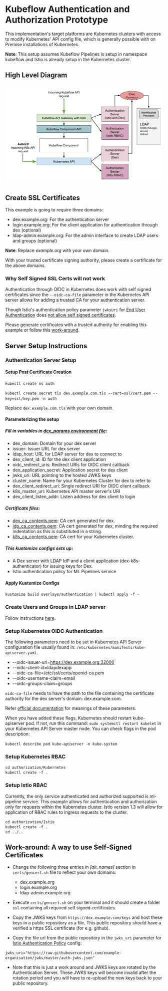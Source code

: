 # Kubeflow Authentication and Authorization Prototype

This implementation's target platforms are Kubernetes clusters with access to modify Kubernetes' API config file, which is generally possible with on Premise installations of Kubernetes.

**Note**: This setup assumes Kubeflow Pipelines is setup in namespace kubeflow and Istio is already setup in the Kubernetes cluster.

## High Level Diagram
![Authentication and Authorization in Kubeflow](assets/auth-istio.png)


## Create SSL Certificates

This example is going to require three domains:  
- dex.example.org: For the authentication server
- login.example.org: For the client application for authentication through dex (optional)
- ldap-admin.example.org: For the admin interface to create LDAP users and groups (optional)

**Note**: Replace *example.org* with your own domain.  

With your trusted certificate signing authority, please create a certificate for the above domains.

### Why Self Signed SSL Certs will not work

Authentication through OIDC in Kubernetes does work with self signed certificates since the `--oidc-ca-file` parameter in the Kubernetes API server allows for adding a trusted CA for your authentication server.

Though Istio's authentication policy parameter `jwksUri` for [End User Authentication](https://istio.io/docs/ops/security/end-user-auth/) does [not allow self signed certificates](https://github.com/istio/istio/issues/7290#issuecomment-420748056).

Please generate certificates with a trusted authority for enabling this example or follow this [work-around](#work-around-a-way-to-use-self-signed-certificates).

## Server Setup Instructions

### Authentication Server Setup

#### Setup Post Certificate Creation

`kubectl create ns auth`

`kubectl create secret tls dex.example.com.tls --cert=ssl/cert.pem --key=ssl/key.pem -n auth`

Replace `dex.example.com.tls` with your own domain.

#### Parameterizing the setup

##### Fill in variables in [dex_params environment file](base/dex_params.env):
 - dex_domain: Domain for your dex server
 - issuer: Issuer URL for dex server
 - ldap_host: URL for LDAP server for dex to connect to
 - dex_client_id: ID for the dex client application
 - oidc_redirect_uris: Redirect URIs for OIDC client callback
 - dex_application_secret: Application secret for dex client
 - jwks_uri: URL pointing to the hosted JWKS keys
 - cluster_name: Name for your Kubernetes Cluster for dex to refer to
 - dex_client_redirect_uri: Single redirect URI for OIDC client callback
 - k8s_master_uri: Kubernetes API master server's URI
 - dex_client_listen_addr: Listen address for dex client to login


##### Certificate files:

- [dex_ca_contents.pem](base/dex_ca_contents.pem): CA cert generated for dex.
- [idp_ca_contents.pem](base/idp_ca_contents.pem): CA cert generated for dex, minding the required indentation as this is substituted in a string.
- [k8s_ca_contents.pem](base/k8s_ca_contents.pem): CA cert for your Kubernetes cluster.

##### This kustomize configs sets up:
 - A Dex server with LDAP IdP and a client application (dex-k8s-authenticator) for issuing keys for Dex.
 - Istio authentication policy for ML Pipelines service

#### Apply Kustomize Configs

`kustomize build overlays/authentication | kubectl apply -f -`

### Create Users and Groups in LDAP server

Follow instructions [here](base/ldap/README.md).

### Setup Kubernetes OIDC Authentication

The following parameters need to be set in Kubernetes API Server configuration file usually found in: `/etc/kubernetes/manifests/kube-apiserver.yaml`.

- --oidc-issuer-url=https://dex.example.org:32000
- --oidc-client-id=ldapdexapp
- --oidc-ca-file=/etc/ssl/certs/openid-ca.pem
- --oidc-username-claim=email
- --oidc-groups-claim=groups

`oidc-ca-file` needs to have the path to the file containing the certificate authority for the dex server's domain: dex.example.com.

Refer [official documentation](https://kubernetes.io/docs/reference/access-authn-authz/authentication/#configuring-the-api-server) for meanings of these parameters.

When you have added these flags, Kubernetes should restart kube-apiserver pod. If not, run this command: `sudo systemctl restart kubelet` in your Kubernetes API Server master node. You can check flags in the pod description:

`kubectl describe pod kube-apiserver -n kube-system`

### Setup Kubernetes RBAC

```
cd authorization/Kubernetes
kubectl create -f .
```

### Setup Istio RBAC

Currently, the only service authenticated and authorized supported is ml-pipeline service.
This example allows for authentication and authorization only for requests within the Kubernetes cluster. Istio version 1.3 will allow for application of RBAC rules to ingress requests to the cluster.

```
cd authorization/Istio
kubectl create -f .
cd ../..
```

## Work-around: A way to use Self-Signed Certificates

* Change the following three entries in *[alt_names]* section in `certs/gencert.sh` file to reflect your own domains:
  * dex.example.org
  * login.example.org
  * ldap-admin.example.org


* Execute `certs/gencert.sh` on your terminal and it should create a folder `ssl` containing all required self signed certificates.

* Copy the JWKS keys from `https://dex.example.com/keys` and host these keys in a public repository as a file. This public repository should have a verified a https SSL certificate (for e.g. github).

* Copy the file url from the public repository in the `jwks_uri` parameter for [Istio Authentication Policy](base/dex_params.env) config:

```
jwks_uri="https://raw.githubusercontent.com/example-organisation/jwks/master/auth-jwks.json"
```

* Note that this is just a work around and JWKS keys are rotated by the Authentication Server. These JWKS keys will become invalid after the rotation period and you will have to re-upload the new keys back to your public repository.

